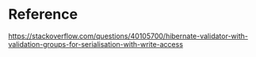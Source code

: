 # Reference
https://stackoverflow.com/questions/40105700/hibernate-validator-with-validation-groups-for-serialisation-with-write-access
